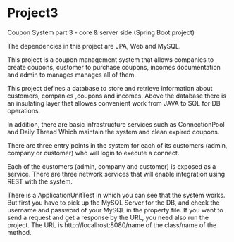 # Project3
Coupon System part 3 - core &amp; server side (Spring Boot project)

The dependencies in this project are JPA, Web and MySQL.

This project is a coupon management system that allows companies to create coupons, customer to purchase coupons, incomes documentation and admin to manages manages all of them.

This project defines a database to store and retrieve information about customers, companies ,coupons and incomes.
Above the database there is an insulating layer that allowes convenient work from JAVA to SQL for DB operations.

In addition, there are basic infrastructure services such as ConnectionPool and Daily Thread Which maintain the system and clean expired coupons.

There are three entry points in the system for each of its customers (admin, company or customer) who will login to execute a connect.

Each of the customers (admin, company and customer) is exposed as a service.
There are three network services that will enable integration using REST with the system.

There is a ApplicationUnitTest in which you can see that the system works. But first you have to pick up the MySQL Server for the DB, and check the username and password of your MySQL in the property file.
If you want to send a request and get a response by the URL, you need also run the project. The URL is http://localhost:8080/name of the class/name of the method. 




